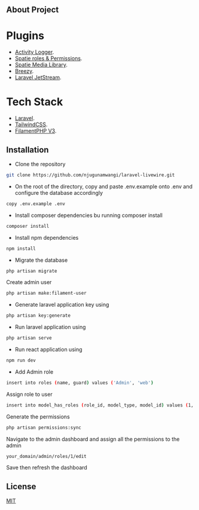 ## About Project

# Plugins

- [Activity Logger](https://filamentphp.com/plugins/z3d0x-logger).
- [Spatie roles & Permissions](https://filamentphp.com/plugins/tharinda-rodrigo-spatie-roles-permissions).
- [Spatie Media Library](https://filamentphp.com/plugins/filament-spatie-media-library).
- [Breezy](https://github.com/jeffgreco13/filament-breezy).
- [Laravel JetStream](https://jetstream.laravel.com/introduction.html).

# Tech Stack

- [Laravel](https://laravel.com).
- [TailwindCSS](https://tailwindcss.com).
- [FilamentPHP V3](https://filamentphp.com).

## Installation
- Clone the repository
```bash
git clone https://github.com/njugunamwangi/laravel-livewire.git
```
- On the root of the directory, copy and paste .env.example onto .env and configure the database accordingly
 ```bash
copy .env.example .env
```
- Install composer dependencies bu running composer install
 ```bash
composer install
```
- Install npm dependencies
```bash
npm install
```

- Migrate the database
```bash
php artisan migrate
```

Create admin user
```bash
php artisan make:filament-user
```

- Generate laravel application key using 
```bash
php artisan key:generate
```

- Run laravel application using 
```bash
php artisan serve
```
- Run react application using 
```bash
npm run dev
```

- Add Admin role 
```bash
insert into roles (name, guard) values ('Admin', 'web')
```

Assign role to user
```bash
insert into model_has_roles (role_id, model_type, model_id) values (1, 'App\\Models\\User', 1);
```

Generate the permissions 
```bash
php artisan permissions:sync
```

Navigate to the admin dashboard and assign all the permissions to the admin
```bash
your_domain/admin/roles/1/edit
```

Save then refresh the dashboard


## License

[MIT](https://choosealicense.com/licenses/mit/)
